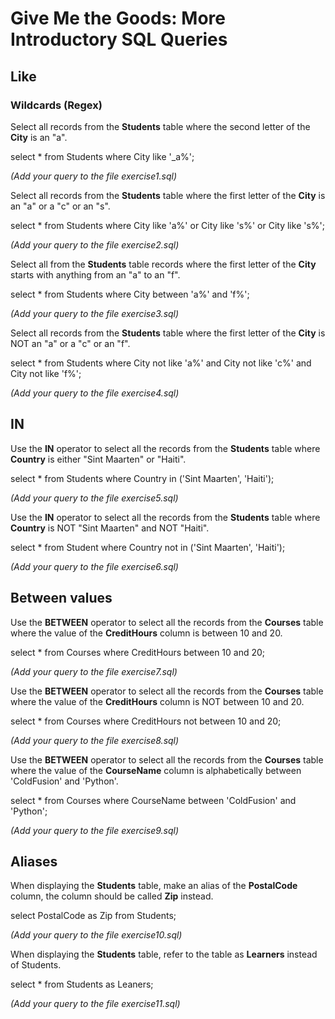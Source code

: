 # Give Me the Goods: More Introductory SQL Queries

## Like

### Wildcards (Regex)
Select all records from the **Students** table where the second letter of the **City** is an "a".

select * from Students where City like '_a%';

*(Add your query to the file exercise1.sql)*


Select all records from the **Students** table where the first letter of the **City** is an "a" or a "c" or an "s".

select * from Students where City like 'a%' or City like 's%' or City like 's%';

*(Add your query to the file exercise2.sql)*


Select all from the **Students** table records where the first letter of the **City** starts with anything from an "a" to an "f".

select * from Students where City between 'a%' and 'f%';

*(Add your query to the file exercise3.sql)*


Select all records from the **Students** table where the first letter of the **City** is NOT an "a" or a "c" or an "f".

select * from Students where City not like 'a%' and City not like 'c%' and City not like 'f%';

*(Add your query to the file exercise4.sql)*


## IN
Use the **IN** operator to select all the records from the **Students** table where **Country** is either "Sint Maarten" or "Haiti".

select * from Students where Country in ('Sint Maarten', 'Haiti');

*(Add your query to the file exercise5.sql)*


Use the **IN** operator to select all the records from the **Students** table where **Country** is NOT "Sint Maarten" and NOT "Haiti".

select * from Student where Country not in ('Sint Maarten', 'Haiti');

*(Add your query to the file exercise6.sql)*
 
## Between values

Use the **BETWEEN** operator to select all the records from the **Courses** table where the value of the **CreditHours** column is between 10 and 20.

select * from Courses where CreditHours between 10 and 20;

*(Add your query to the file exercise7.sql)*

Use the **BETWEEN** operator to select all the records from the **Courses** table where the value of the **CreditHours** column is NOT between 10 and 20.

select * from Courses where CreditHours not between 10 and 20;

*(Add your query to the file exercise8.sql)*

Use the **BETWEEN** operator to select all the records from the **Courses** table where the value of the **CourseName** column is alphabetically between 'ColdFusion' and 'Python'.

select * from Courses where CourseName between 'ColdFusion' and 'Python';

*(Add your query to the file exercise9.sql)*

## Aliases

When displaying the **Students** table, make an alias of the **PostalCode** column, the column should be called **Zip** instead.

select PostalCode as Zip from Students;

*(Add your query to the file exercise10.sql)*


When displaying the **Students** table, refer to the table as **Learners** instead of Students.

select * from Students as Leaners;

*(Add your query to the file exercise11.sql)*
